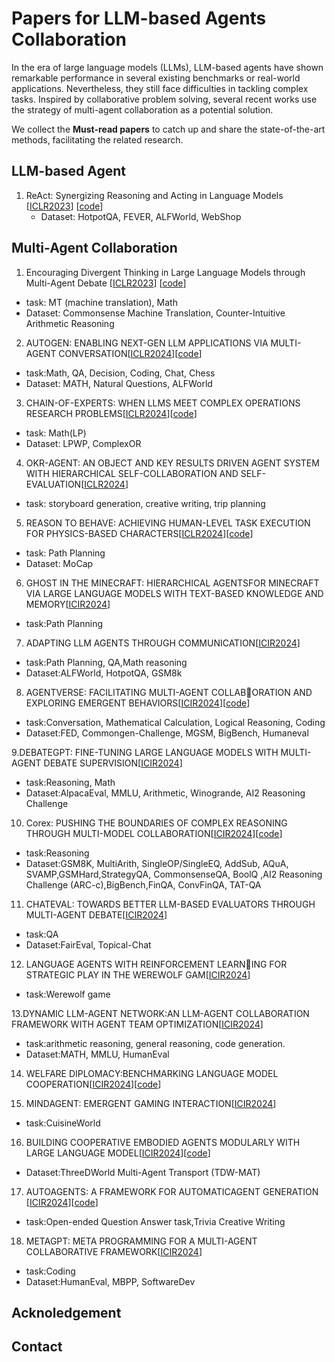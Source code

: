 # Papers for LLM-based Agents Collaboration
In the era of large language models (LLMs), LLM-based agents have shown remarkable performance in several existing benchmarks or real-world applications. Nevertheless, they still face difficulties in 
 tackling complex tasks. Inspired by collaborative problem solving, several recent works use the strategy of multi-agent collaboration as a potential solution.

We collect the **Must-read papers** to catch up and share the state-of-the-art methods, facilitating the related research. 

## LLM-based Agent



1. ReAct: Synergizing Reasoning and Acting in Language Models [[ICLR2023](https://arxiv.org/abs/2210.03629)] [[code](https://react-lm.github.io/)]
   - Dataset: HotpotQA, FEVER, ALFWorld, WebShop



## Multi-Agent Collaboration



1. Encouraging Divergent Thinking in Large Language Models through Multi-Agent Debate [[ICLR2023](https://arxiv.org/pdf/2305.19118.pdf)] [[code](https://github.com/Skytliang/Multi-Agents-Debate)]
- task: MT (machine translation), Math
- Dataset: Commonsense Machine Translation, Counter-Intuitive Arithmetic Reasoning

2. AUTOGEN: ENABLING NEXT-GEN LLM APPLICATIONS VIA MULTI-AGENT CONVERSATION[[ICLR2024](https://openreview.net/pdf?id=tEAF9LBdgu)][[code](https://anonymous.4open.science/r/autogen-iclr2024/README.md)]
- task:Math, QA, Decision, Coding, Chat, Chess
- Dataset: MATH, Natural Questions, ALFWorld

3. CHAIN-OF-EXPERTS: WHEN LLMS MEET COMPLEX OPERATIONS RESEARCH PROBLEMS[[ICLR2024](https://openreview.net/pdf?id=HobyL1B9CZ)][[code](https://github.com/nl4opt/nl4opt-competition)]
- task: Math(LP)
- Dataset: LPWP, ComplexOR

4. OKR-AGENT: AN OBJECT AND KEY RESULTS DRIVEN AGENT SYSTEM WITH HIERARCHICAL SELF-COLLABORATION AND SELF-EVALUATION[[ICLR2024](https://openreview.net/pdf?id=Mngdhgi711)]
- task: storyboard generation, creative writing, trip planning

5. REASON TO BEHAVE: ACHIEVING HUMAN-LEVEL TASK EXECUTION FOR PHYSICS-BASED CHARACTERS[[ICLR2024](https://openreview.net/pdf?id=Y6PVsnkKVV)][[code](https://sites.google.com/view/reasontobehave)]
- task: Path Planning
- Dataset: MoCap

6. GHOST IN THE MINECRAFT: HIERARCHICAL AGENTSFOR MINECRAFT VIA LARGE LANGUAGE MODELS WITH TEXT-BASED KNOWLEDGE AND MEMORY[[ICIR2024](https://openreview.net/pdf?id=cTOL99p5HL)]
- task:Path Planning

7. ADAPTING LLM AGENTS THROUGH COMMUNICATION[[ICIR2024](https://openreview.net/pdf?id=wOelVq8fwL)]
- task:Path Planning, QA,Math reasoning
- Dataset:ALFWorld, HotpotQA, GSM8k

8. AGENTVERSE: FACILITATING MULTI-AGENT COLLABORATION AND EXPLORING EMERGENT BEHAVIORS[[ICIR2024](https://openreview.net/pdf?id=EHg5GDnyq1)][[code](https://github.com/OpenBMB/AgentVerse.)]
- task:Conversation, Mathematical Calculation, Logical Reasoning, Coding
- Dataset:FED, Commongen-Challenge, MGSM, BigBench, Humaneval

9.DEBATEGPT: FINE-TUNING LARGE LANGUAGE MODELS WITH MULTI-AGENT DEBATE SUPERVISION[[ICIR2024](https://openreview.net/pdf?id=ChNy95ovpF)]
- task:Reasoning, Math
- Dataset:AlpacaEval, MMLU, Arithmetic, Winogrande, AI2 Reasoning Challenge

10. Corex: PUSHING THE BOUNDARIES OF COMPLEX REASONING THROUGH MULTI-MODEL COLLABORATION[[ICIR2024](https://openreview.net/pdf?id=GDdxmymrwL)][[code](https://anonymous.4open.science/r/Corex)]
- task:Reasoning
- Dataset:GSM8K, MultiArith, SingleOP/SingleEQ, AddSub, AQuA, SVAMP,GSMHard,StrategyQA, CommonsenseQA, BoolQ ,AI2 Reasoning Challenge (ARC-c),BigBench,FinQA, ConvFinQA, TAT-QA

11. CHATEVAL: TOWARDS BETTER LLM-BASED EVALUATORS THROUGH MULTI-AGENT DEBATE[[ICIR2024](https://openreview.net/pdf?id=FQepisCUWu)]
- task:QA
- Dataset:FairEval, Topical-Chat

 12. LANGUAGE AGENTS WITH REINFORCEMENT LEARNING FOR STRATEGIC PLAY IN THE WEREWOLF GAM[[ICIR2024](https://openreview.net/pdf?id=N1gmpVd4iE)]
- task:Werewolf game

 13.DYNAMIC LLM-AGENT NETWORK:AN LLM-AGENT COLLABORATION FRAMEWORK WITH AGENT TEAM OPTIMIZATION[[ICIR2024](https://openreview.net/pdf?id=i43XCU54Br)]
- task:arithmetic reasoning, general reasoning, code generation.
- Dataset:MATH, MMLU, HumanEval

14. WELFARE DIPLOMACY:BENCHMARKING LANGUAGE MODEL COOPERATION[[ICIR2024](https://openreview.net/pdf?id=AKJLnDgzkm)][[code](https://anonymous.4open.science/r/welfare-diplomacy-72AC)]

15. MINDAGENT: EMERGENT GAMING INTERACTION[[ICIR2024](https://openreview.net/pdf?id=p9pBJv1DTz)]
- task:CuisineWorld

16. BUILDING COOPERATIVE EMBODIED AGENTS MODULARLY WITH LARGE LANGUAGE MODEL[[ICIR2024](https://openreview.net/pdf?id=EnXJfQqy0K)][[code](https://llm-co.github.io/CoELA/.)]
- Dataset:ThreeDWorld Multi-Agent Transport (TDW-MAT)

17. AUTOAGENTS: A FRAMEWORK FOR AUTOMATICAGENT GENERATION [[ICIR2024](https://openreview.net/pdf?id=PhJUd3mbhP)][[code](https://anonymous.4open.science/r/AutoAgents-747C.)]
- task:Open-ended Question Answer task,Trivia Creative Writing

18. METAGPT: META PROGRAMMING FOR A MULTI-AGENT COLLABORATIVE FRAMEWORK[[ICIR2024](https://openreview.net/pdf?id=VtmBAGCN7o)]
- task:Coding
- Dataset:HumanEval, MBPP, SoftwareDev

## Acknoledgement


## Contact
